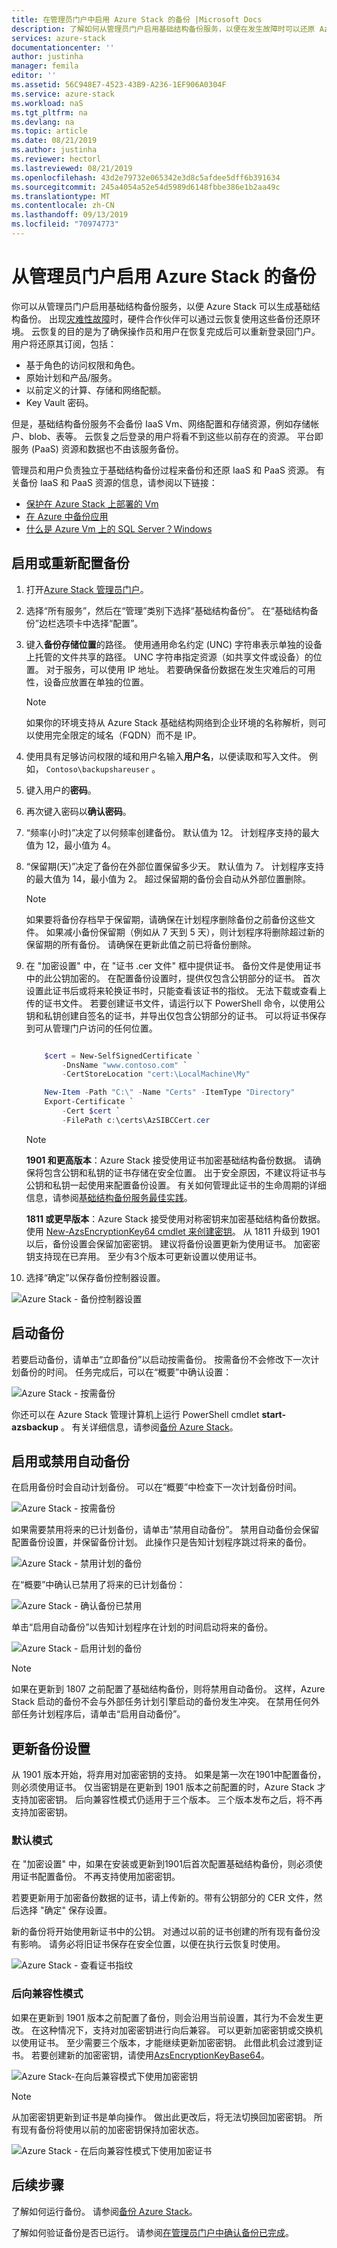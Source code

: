 ```yaml
---
title: 在管理员门户中启用 Azure Stack 的备份 |Microsoft Docs
description: 了解如何从管理员门户启用基础结构备份服务，以便在发生故障时可以还原 Azure Stack。
services: azure-stack
documentationcenter: ''
author: justinha
manager: femila
editor: ''
ms.assetid: 56C948E7-4523-43B9-A236-1EF906A0304F
ms.service: azure-stack
ms.workload: naS
ms.tgt_pltfrm: na
ms.devlang: na
ms.topic: article
ms.date: 08/21/2019
ms.author: justinha
ms.reviewer: hectorl
ms.lastreviewed: 08/21/2019
ms.openlocfilehash: 43d2e79732e065342e3d8c5afdee5dff6b391634
ms.sourcegitcommit: 245a4054a52e54d5989d6148fbbe386e1b2aa49c
ms.translationtype: MT
ms.contentlocale: zh-CN
ms.lasthandoff: 09/13/2019
ms.locfileid: "70974773"
---
```

# <a name="enable-backup-for-azure-stack-from-the-administrator-portal"></a>从管理员门户启用 Azure Stack 的备份

你可以从管理员门户启用基础结构备份服务，以便 Azure Stack 可以生成基础结构备份。 出现[灾难性故障](./azure-stack-backup-recover-data.md)时，硬件合作伙伴可以通过云恢复使用这些备份还原环境。 云恢复的目的是为了确保操作员和用户在恢复完成后可以重新登录回门户。 用户将还原其订阅，包括：

- 基于角色的访问权限和角色。
- 原始计划和产品/服务。
- 以前定义的计算、存储和网络配额。
- Key Vault 密码。

但是，基础结构备份服务不会备份 IaaS Vm、网络配置和存储资源，例如存储帐户、blob、表等。 云恢复之后登录的用户将看不到这些以前存在的资源。 平台即服务 (PaaS) 资源和数据也不由该服务备份。

管理员和用户负责独立于基础结构备份过程来备份和还原 IaaS 和 PaaS 资源。 有关备份 IaaS 和 PaaS 资源的信息，请参阅以下链接：

- [保护在 Azure Stack 上部署的 Vm](../user/azure-stack-manage-vm-protect.md)
- [在 Azure 中备份应用](https://docs.microsoft.com/azure/app-service/manage-backup)
- [什么是 Azure Vm 上的 SQL Server？Windows](https://docs.microsoft.com/azure/virtual-machines/windows/sql/virtual-machines-windows-sql-server-iaas-overview)


## <a name="enable-or-reconfigure-backup"></a>启用或重新配置备份

1. 打开[Azure Stack 管理员门户](azure-stack-manage-portals.md)。
2. 选择“所有服务”，然后在“管理”类别下选择“基础结构备份”。 在“基础结构备份”边栏选项卡中选择“配置”。
3. 键入**备份存储位置**的路径。 使用通用命名约定 (UNC) 字符串表示单独的设备上托管的文件共享的路径。 UNC 字符串指定资源（如共享文件或设备）的位置。 对于服务，可以使用 IP 地址。 若要确保备份数据在发生灾难后的可用性，设备应放置在单独的位置。

    > [!Note]  
    > 如果你的环境支持从 Azure Stack 基础结构网络到企业环境的名称解析，则可以使用完全限定的域名（FQDN）而不是 IP。

4. 使用具有足够访问权限的域和用户名输入**用户名**，以便读取和写入文件。 例如， `Contoso\backupshareuser` 。
5. 键入用户的**密码**。
6. 再次键入密码以**确认密码**。
7. “频率(小时)”决定了以何频率创建备份。 默认值为 12。 计划程序支持的最大值为 12，最小值为 4。 
8. “保留期(天)”决定了备份在外部位置保留多少天。 默认值为 7。 计划程序支持的最大值为 14，最小值为 2。 超过保留期的备份会自动从外部位置删除。

    > [!Note]  
    > 如果要将备份存档早于保留期，请确保在计划程序删除备份之前备份这些文件。 如果减小备份保留期（例如从 7 天到 5 天），则计划程序将删除超过新的保留期的所有备份。 请确保在更新此值之前已将备份删除。

9. 在 "加密设置" 中，在 "证书 .cer 文件" 框中提供证书。 备份文件是使用证书中的此公钥加密的。 在配置备份设置时，提供仅包含公钥部分的证书。 首次设置此证书后或将来轮换证书时，只能查看该证书的指纹。 无法下载或查看上传的证书文件。 若要创建证书文件，请运行以下 PowerShell 命令，以使用公钥和私钥创建自签名的证书，并导出仅包含公钥部分的证书。 可以将证书保存到可从管理门户访问的任何位置。

    ```powershell

        $cert = New-SelfSignedCertificate `
            -DnsName "www.contoso.com" `
            -CertStoreLocation "cert:\LocalMachine\My"

        New-Item -Path "C:\" -Name "Certs" -ItemType "Directory" 
        Export-Certificate `
            -Cert $cert `
            -FilePath c:\certs\AzSIBCCert.cer 
    ```

   > [!Note]
   > **1901 和更高版本**：Azure Stack 接受使用证书加密基础结构备份数据。 请确保将包含公钥和私钥的证书存储在安全位置。 出于安全原因，不建议将证书与公钥和私钥一起使用来配置备份设置。 有关如何管理此证书的生命周期的详细信息，请参阅[基础结构备份服务最佳实践](azure-stack-backup-best-practices.md)。
   > 
   > **1811 或更早版本**：Azure Stack 接受使用对称密钥来加密基础结构备份数据。 使用 [New-AzsEncryptionKey64 cmdlet 来创建密钥](https://docs.microsoft.com/powershell/module/azs.backup.admin/new-azsencryptionkeybase64)。 从 1811 升级到 1901 以后，备份设置会保留加密密钥。 建议将备份设置更新为使用证书。 加密密钥支持现在已弃用。 至少有3个版本可更新设置以使用证书。

10. 选择“确定”以保存备份控制器设置。

![Azure Stack - 备份控制器设置](media/azure-stack-backup/backup-controller-settings-certificate.png)


## <a name="start-backup"></a>启动备份
若要启动备份，请单击“立即备份”以启动按需备份。 按需备份不会修改下一次计划备份的时间。 任务完成后，可以在“概要”中确认设置：

![Azure Stack - 按需备份](media/azure-stack-backup/scheduled-backup.png)

你还可以在 Azure Stack 管理计算机上运行 PowerShell cmdlet **start-azsbackup** 。 有关详细信息，请参阅[备份 Azure Stack](azure-stack-backup-back-up-azure-stack.md)。

## <a name="enable-or-disable-automatic-backups"></a>启用或禁用自动备份
在启用备份时会自动计划备份。 可以在“概要”中检查下一次计划备份时间。 

![Azure Stack - 按需备份](media/azure-stack-backup/on-demand-backup.png)

如果需要禁用将来的已计划备份，请单击“禁用自动备份”。 禁用自动备份会保留配置备份设置，并保留备份计划。 此操作只是告知计划程序跳过将来的备份。

![Azure Stack - 禁用计划的备份](media/azure-stack-backup/disable-auto-backup.png)

在“概要”中确认已禁用了将来的已计划备份：

![Azure Stack - 确认备份已禁用](media/azure-stack-backup/confirm-disable.png)

单击“启用自动备份”以告知计划程序在计划的时间启动将来的备份。 

![Azure Stack - 启用计划的备份](media/azure-stack-backup/enable-auto-backup.png)


> [!Note]  
> 如果在更新到 1807 之前配置了基础结构备份，则将禁用自动备份。 这样，Azure Stack 启动的备份不会与外部任务计划引擎启动的备份发生冲突。 在禁用任何外部任务计划程序后，请单击“启用自动备份”。

## <a name="update-backup-settings"></a>更新备份设置
从 1901 版本开始，将弃用对加密密钥的支持。 如果是第一次在1901中配置备份，则必须使用证书。 仅当密钥是在更新到 1901 版本之前配置的时，Azure Stack 才支持加密密钥。 后向兼容性模式仍适用于三个版本。 三个版本发布之后，将不再支持加密密钥。

### <a name="default-mode"></a>默认模式
在 "加密设置" 中，如果在安装或更新到1901后首次配置基础结构备份，则必须使用证书配置备份。 不再支持使用加密密钥。

若要更新用于加密备份数据的证书，请上传新的。带有公钥部分的 CER 文件，然后选择 "确定" 保存设置。

新的备份将开始使用新证书中的公钥。 对通过以前的证书创建的所有现有备份没有影响。 请务必将旧证书保存在安全位置，以便在执行云恢复时使用。

![Azure Stack - 查看证书指纹](media/azure-stack-backup/encryption-settings-thumbprint.png)

### <a name="backwards-compatibility-mode"></a>后向兼容性模式
如果在更新到 1901 版本之前配置了备份，则会沿用当前设置，其行为不会发生更改。 在这种情况下，支持对加密密钥进行向后兼容。 可以更新加密密钥或交换机以使用证书。 至少需要三个版本，才能继续更新加密密钥。 此借此机会过渡到证书。 若要创建新的加密密钥，请使用[AzsEncryptionKeyBase64](https://docs.microsoft.com/powershell/module/azs.backup.admin/new-azsencryptionkeybase64)。

![Azure Stack-在向后兼容模式下使用加密密钥](media/azure-stack-backup/encryption-settings-backcompat-encryption-key.png)

> [!Note]  
> 从加密密钥更新到证书是单向操作。 做出此更改后，将无法切换回加密密钥。 所有现有备份将使用以前的加密密钥保持加密状态。

![Azure Stack - 在后向兼容性模式下使用加密证书](media/azure-stack-backup/encryption-settings-backcompat-certificate.png)

## <a name="next-steps"></a>后续步骤

了解如何运行备份。 请参阅[备份 Azure Stack](azure-stack-backup-back-up-azure-stack.md)。

了解如何验证备份是否已运行。 请参阅[在管理员门户中确认备份已完成](azure-stack-backup-back-up-azure-stack.md)。
